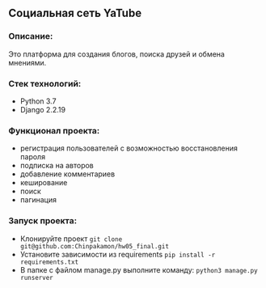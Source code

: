 ## Социальная сеть YaTube

### Описание:
Это платформа для создания блогов, поиска друзей и обмена мнениями.

### Стек технологий:
- Python 3.7 
- Django 2.2.19

### Функционал проекта:
- регистрация пользователей с возможностью восстановления пароля
- подписка на авторов
- добавление комментариев
- кеширование
- поиск
- пагинация

### Запуск проекта:
- Клонируйте проект ```git clone git@github.com:Chinpakamon/hw05_final.git```
- Установите зависимости из requirements ```pip install -r requirements.txt```
- В папке с файлом manage.py выполните команду: ```python3 manage.py runserver```